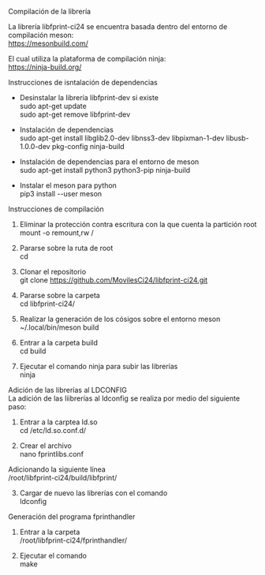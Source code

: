 Compilación de la librería  

La librería libfprint-ci24 se encuentra basada dentro del entorno de compilación meson:  
https://mesonbuild.com/  

El cual utiliza la plataforma de compilación ninja:  
https://ninja-build.org/  


Instrucciones de isntalación de dependencias  

- Desinstalar la librería libfprint-dev si existe  
sudo apt-get update  
sudo apt-get remove libfprint-dev  

- Instalación de dependencias  
sudo apt-get install libglib2.0-dev libnss3-dev libpixman-1-dev libusb-1.0.0-dev pkg-config ninja-build  

- Instalación de dependencias para el entorno de meson  
sudo apt-get install python3 python3-pip ninja-build  

- Instalar el meson para python  
pip3 install --user meson  


Instrucciones de compilación  

1. Eliminar la protección contra escritura con la que cuenta la partición root  
mount -o remount,rw /  

2. Pararse sobre la ruta de root  
cd  

3. Clonar el repositorio  
git clone https://github.com/MovilesCi24/libfprint-ci24.git  

4. Pararse sobre la carpeta  
cd libfprint-ci24/  

5. Realizar la generación de los cósigos sobre el entorno meson  
~/.local/bin/meson build  

6. Entrar a la carpeta build  
cd build  

7. Ejecutar el comando ninja para subir las librerías  
ninja  


Adición de las librerías al LDCONFIG  
La adición de las liibrerías al ldconfig se realiza por medio del siguiente paso:  

1. Entrar a la carptea ld.so  
cd /etc/ld.so.conf.d/  

2. Crear el archivo  
nano fprintlibs.conf  

Adicionando la siguiente línea  
/root/libfprint-ci24/build/libfprint/

3. Cargar de nuevo las librerías con el comando  
ldconfig  


Generación del programa fprinthandler  

1. Entrar a la carpeta  
/root/libfprint-ci24/fprinthandler/  

2. Ejecutar el comando  
make  








